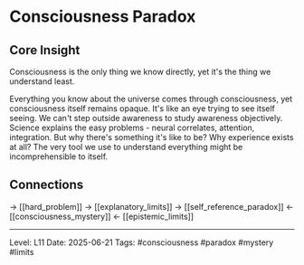 # Consciousness Paradox

## Core Insight
Consciousness is the only thing we know directly, yet it's the thing we understand least.

Everything you know about the universe comes through consciousness, yet consciousness itself remains opaque. It's like an eye trying to see itself seeing. We can't step outside awareness to study awareness objectively. Science explains the easy problems - neural correlates, attention, integration. But why there's something it's like to be? Why experience exists at all? The very tool we use to understand everything might be incomprehensible to itself.

## Connections
→ [[hard_problem]]
→ [[explanatory_limits]]
→ [[self_reference_paradox]]
← [[consciousness_mystery]]
← [[epistemic_limits]]

---
Level: L11
Date: 2025-06-21
Tags: #consciousness #paradox #mystery #limits